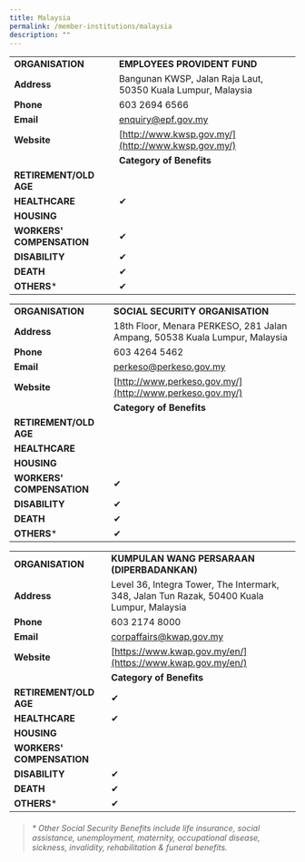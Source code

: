 ```yaml
---
title: Malaysia
permalink: /member-institutions/malaysia
description: ""
---
```

|  |  | 
| -------- | -------- | 
| **ORGANISATION** | **EMPLOYEES PROVIDENT FUND** | 
| **Address** | Bangunan KWSP, Jalan Raja Laut, 50350 Kuala Lumpur, Malaysia | 
| **Phone** | 603 2694 6566 | 
| **Email** | [enquiry@epf.gov.my](mailto:enquiry@epf.gov.my) | 
| **Website** | [http://www.kwsp.gov.my/](http://www.kwsp.gov.my/) | 
| | **Category of Benefits**|
| **RETIREMENT/OLD AGE** |  | 
| **HEALTHCARE** |  ✔ | 
| **HOUSING** |  | 
| **WORKERS' COMPENSATION** | ✔  | 
| **DISABILITY** | ✔ | 
| **DEATH** | ✔ | 
| **OTHERS*** | ✔ |

|  |  | 
| -------- | -------- | 
| **ORGANISATION** | **SOCIAL SECURITY ORGANISATION** | 
| **Address** | 18th Floor, Menara PERKESO, 281 Jalan Ampang, 50538 Kuala Lumpur, Malaysia | 
| **Phone** | 603 4264 5462 | 
| **Email** | [perkeso@perkeso.gov.my](mailto:perkeso@perkeso.gov.my) | 
| **Website** | [http://www.perkeso.gov.my/](http://www.perkeso.gov.my/) | 
| | **Category of Benefits**|
| **RETIREMENT/OLD AGE** |  | 
| **HEALTHCARE** |   | 
| **HOUSING** | | 
| **WORKERS' COMPENSATION** |  ✔ | 
| **DISABILITY** | ✔ | 
| **DEATH** | ✔ | 
| **OTHERS*** | ✔ |


|  |  | 
| -------- | -------- | 
| **ORGANISATION** | **KUMPULAN WANG PERSARAAN (DIPERBADANKAN)** | 
| **Address** | Level 36, Integra Tower, The Intermark, 348, Jalan Tun Razak, 50400 Kuala Lumpur, Malaysia | 
| **Phone** | 603 2174 8000 | 
| **Email** | [corpaffairs@kwap.gov.my](mailto:corpaffairs@kwap.gov.my) | 
| **Website** | [https://www.kwap.gov.my/en/](https://www.kwap.gov.my/en/) | 
| | **Category of Benefits**|
| **RETIREMENT/OLD AGE** | ✔ | 
| **HEALTHCARE** | ✔ | 
| **HOUSING** | | 
| **WORKERS' COMPENSATION** | | 
| **DISABILITY** | ✔ | 
| **DEATH** | ✔ | 
| **OTHERS*** | ✔ |


> ###### \* Other Social Security Benefits include life insurance, social assistance, unemployment, maternity, occupational disease, sickness, invalidity, rehabilitation & funeral benefits.